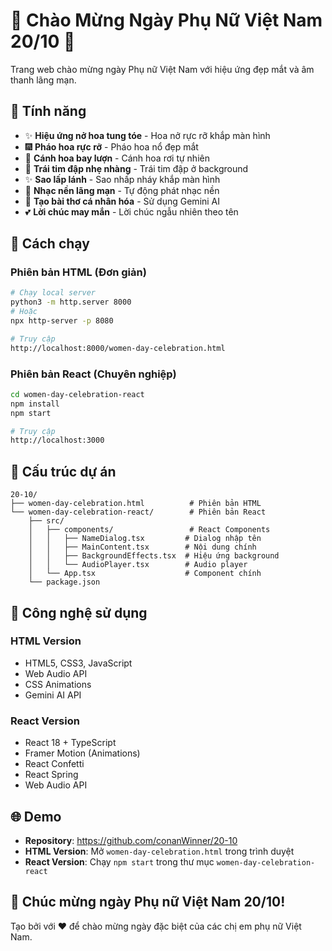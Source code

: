 # 🌸 Chào Mừng Ngày Phụ Nữ Việt Nam 20/10 🌸

Trang web chào mừng ngày Phụ nữ Việt Nam với hiệu ứng đẹp mắt và âm thanh lãng mạn.

## 🎊 Tính năng

- ✨ **Hiệu ứng nở hoa tung tóe** - Hoa nở rực rỡ khắp màn hình
- 🎆 **Pháo hoa rực rỡ** - Pháo hoa nổ đẹp mắt
- 🌺 **Cánh hoa bay lượn** - Cánh hoa rơi tự nhiên
- 💖 **Trái tim đập nhẹ nhàng** - Trái tim đập ở background
- ✨ **Sao lấp lánh** - Sao nhấp nháy khắp màn hình
- 🎵 **Nhạc nền lãng mạn** - Tự động phát nhạc nền
- 📝 **Tạo bài thơ cá nhân hóa** - Sử dụng Gemini AI
- 💕 **Lời chúc may mắn** - Lời chúc ngẫu nhiên theo tên

## 🚀 Cách chạy

### Phiên bản HTML (Đơn giản)
```bash
# Chạy local server
python3 -m http.server 8000
# Hoặc
npx http-server -p 8080

# Truy cập
http://localhost:8000/women-day-celebration.html
```

### Phiên bản React (Chuyên nghiệp)
```bash
cd women-day-celebration-react
npm install
npm start

# Truy cập
http://localhost:3000
```

## 📁 Cấu trúc dự án

```
20-10/
├── women-day-celebration.html          # Phiên bản HTML
└── women-day-celebration-react/        # Phiên bản React
    ├── src/
    │   ├── components/                 # React Components
    │   │   ├── NameDialog.tsx         # Dialog nhập tên
    │   │   ├── MainContent.tsx        # Nội dung chính
    │   │   ├── BackgroundEffects.tsx  # Hiệu ứng background
    │   │   └── AudioPlayer.tsx        # Audio player
    │   └── App.tsx                    # Component chính
    └── package.json
```

## 🎨 Công nghệ sử dụng

### HTML Version
- HTML5, CSS3, JavaScript
- Web Audio API
- CSS Animations
- Gemini AI API

### React Version
- React 18 + TypeScript
- Framer Motion (Animations)
- React Confetti
- React Spring
- Web Audio API

## 🌐 Demo

- **Repository**: https://github.com/conanWinner/20-10
- **HTML Version**: Mở `women-day-celebration.html` trong trình duyệt
- **React Version**: Chạy `npm start` trong thư mục `women-day-celebration-react`

## 💖 Chúc mừng ngày Phụ nữ Việt Nam 20/10!

Tạo bởi với ❤️ để chào mừng ngày đặc biệt của các chị em phụ nữ Việt Nam.

